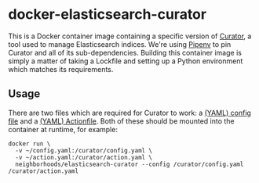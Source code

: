 # docker-elasticsearch-curator

This is a Docker container image containing a specific version of [Curator](https://www.elastic.co/guide/en/elasticsearch/client/curator/current/about.html), 
a tool used to manage Elasticsearch indices. We're using [Pipenv](https://pipenv.readthedocs.io/en/latest/) to pin Curator
and all of its sub-dependencies. Building this container image is simply a matter of taking a Lockfile and setting up a Python environment which matches its requirements.

## Usage
There are two files which are required for Curator to work: a [(YAML) config file](https://www.elastic.co/guide/en/elasticsearch/client/curator/current/configfile.html) 
and a [(YAML) Actionfile](https://www.elastic.co/guide/en/elasticsearch/client/curator/current/actionfile.html). Both of these should be mounted into the container at runtime, for example:

```
docker run \
  -v ~/config.yaml:/curator/config.yaml \
  -v ~/action.yaml:/curator/action.yaml \
  neighborhoods/elasticsearch-curator --config /curator/config.yaml /curator/action.yaml
```

